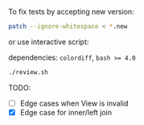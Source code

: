 
To fix tests by accepting new version:

``` sh
patch --ignore-whitespace < *.new
```

or use interactive script:

dependencies: `colordiff`, `bash >= 4.0`

``` sh
./review.sh
```

TODO:
* [ ] Edge cases when View is invalid
* [x] Edge case for inner/left join 
